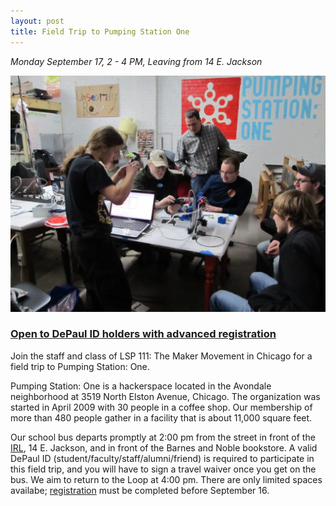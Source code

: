 ```yaml
---
layout: post
title: Field Trip to Pumping Station One
---
```


*Monday September 17, 2 - 4 PM, Leaving from 14 E. Jackson*

![flyer](/images/psone.jpg "psone.jpg")

### [Open to DePaul ID holders with advanced registration](https://www.eventbrite.com/e/field-trip-to-pumping-station-one-chicagos-oldest-and-largest-hackerspace-tickets-49711986891)
 
Join the staff and class of LSP 111: The Maker Movement in Chicago for a field trip to Pumping Station: One.

Pumping Station: One is a hackerspace located in the Avondale neighborhood at 3519 North Elston Avenue, Chicago. The organization was started in April 2009 with 30 people in a coffee shop. Our membership of more than 480 people gather in a facility that is about 11,000 square feet.

Our school bus departs promptly at 2:00 pm from the street in front of the [IRL](irl.depaul.edu), 14 E. Jackson, and in front of the Barnes and Noble bookstore. A valid DePaul ID (student/faculty/staff/alumni/friend) is required to participate in this field trip, and you will have to sign a travel waiver once you get on the bus. We aim to return to the Loop at 4:00 pm. There are only limited spaces availabe; [registration](https://www.eventbrite.com/e/field-trip-to-pumping-station-one-chicagos-oldest-and-largest-hackerspace-tickets-49711986891) must be completed before September 16.
